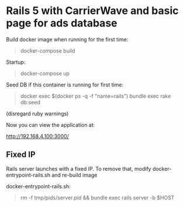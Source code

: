 # Rails 5 with CarrierWave and basic page for ads database


Build docker image when running for the first time:
>docker-compose build


Startup:
>docker-compose up


Seed DB if this container is running for first time:
>docker exec $(docker ps -q -f "name=rails") bundle exec rake db:seed

(disregard ruby warnings)


Now you can view the application at:

http://192.168.4.100:3000/


## Fixed IP

Rails server launches with a fixed IP. To remove that, modify docker-entrypoint-rails.sh and re-build image

docker-entrypoint-rails.sh:
>rm -f tmp/pids/server.pid && bundle exec rails server -b $HOST
